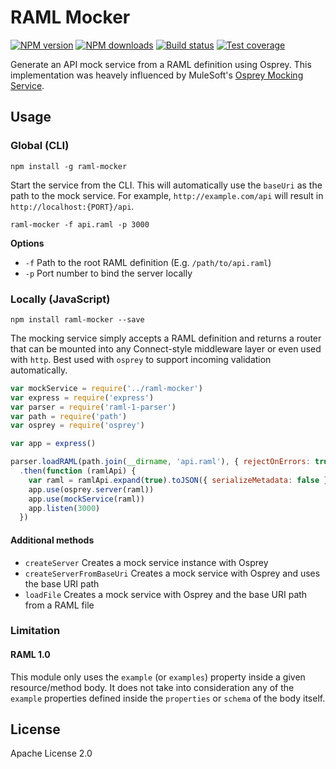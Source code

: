 # RAML Mocker

[![NPM version][npm-image]][npm-url]
[![NPM downloads][downloads-image]][downloads-url]
[![Build status][travis-image]][travis-url]
[![Test coverage][coveralls-image]][coveralls-url]

Generate an API mock service from a RAML definition using Osprey. This implementation was heavely influenced by MuleSoft's [Osprey Mocking Service](https://github.com/mulesoft-labs/osprey-mock-service).

## Usage

### Global (CLI)

```
npm install -g raml-mocker
```

Start the service from the CLI. This will automatically use the `baseUri` as the path to the mock service. For example, `http://example.com/api` will result in `http://localhost:{PORT}/api`.

```
raml-mocker -f api.raml -p 3000
```

**Options**

* `-f` Path to the root RAML definition (E.g. `/path/to/api.raml`)
* `-p` Port number to bind the server locally

### Locally (JavaScript)

```
npm install raml-mocker --save
```

The mocking service simply accepts a RAML definition and returns a router that can be mounted into any Connect-style middleware layer or even used with `http`. Best used with `osprey` to support incoming validation automatically.

```js
var mockService = require('../raml-mocker')
var express = require('express')
var parser = require('raml-1-parser')
var path = require('path')
var osprey = require('osprey')

var app = express()

parser.loadRAML(path.join(__dirname, 'api.raml'), { rejectOnErrors: true })
  .then(function (ramlApi) {
    var raml = ramlApi.expand(true).toJSON({ serializeMetadata: false })
    app.use(osprey.server(raml))
    app.use(mockService(raml))
    app.listen(3000)
  })

```

#### Additional methods

* `createServer` Creates a mock service instance with Osprey
* `createServerFromBaseUri` Creates a mock service with Osprey and uses the base URI path
* `loadFile` Creates a mock service with Osprey and the base URI path from a RAML file

### Limitation

#### RAML 1.0
This module only uses the `example` (or `examples`) property inside a given resource/method body. It does not take into consideration any of the `example` properties defined inside the `properties` or `schema` of the body itself.

## License

Apache License 2.0

[npm-image]: https://img.shields.io/npm/v/raml-mocker.svg?style=flat
[npm-url]: https://npmjs.org/package/raml-mocker
[downloads-image]: https://img.shields.io/npm/dm/raml-mocker.svg?style=flat
[downloads-url]: https://npmjs.org/package/raml-mocker
[travis-image]: https://img.shields.io/travis/raml-org/raml-mocker.svg?style=flat
[travis-url]: https://travis-ci.org/raml-org/raml-mocker
[coveralls-image]: https://img.shields.io/coveralls/raml-org/raml-mocker.svg?style=flat
[coveralls-url]: https://coveralls.io/r/raml-org/raml-mocker?branch=master
